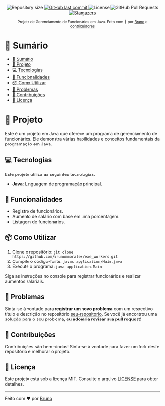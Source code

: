<p align="center">
  <img alt="Repository size" src="https://img.shields.io/github/repo-size/brunommorales/exe_workers?color=5965e0">

  <a href="https://github.com/brunommorales/exe_workers/commits/master">
    <img alt="GitHub last commit" src="https://img.shields.io/github/last-commit/brunommorales/exe_workers?color=5965e0">
  </a>
  <img alt="License" src="https://img.shields.io/badge/license-MIT-5965e0">
  <img alt="GitHub Pull Requests" src="https://img.shields.io/github/issues-pr/brunommorales/exe_workers?color=5965e0" />
  <a href="https://github.com/brunommorales/exe_workers/stargazers">
    <img alt="Stargazers" src="https://img.shields.io/github/stars/brunommorales/exe_workers?color=5965e0&logo=github">
  </a>
</p>

<div align="center">
  <sub>Projeto de Gerenciamento de Funcionários em Java. Feito com 💜 por
    <a href="https://github.com/brunommorales">Bruno</a> e
    <a href="https://github.com/brunommorales/exe_workers/graphs/contributors">
      contribuidores
    </a>
  </sub>
</div>

# 📌 Sumário

- [📌 Sumário](#-sumário)
- [👀 Projeto](#-projeto)
- [💻 Tecnologias](#-tecnologias)
- [🚀 Funcionalidades](#-funcionalidades)
- [📦 Como Utilizar](#-como-utilizar)
- [🐛 Problemas](#-problemas)
- [🎉 Contribuições](#-contribuições)
- [📕 Licença](#-licença)

# 👀 Projeto

Este é um projeto em Java que oferece um programa de gerenciamento de funcionários. Ele demonstra várias habilidades e conceitos fundamentais da programação em Java.

## 💻 Tecnologias

Este projeto utiliza as seguintes tecnologias:

- **Java**: Linguagem de programação principal.

## 🚀 Funcionalidades

- Registro de funcionários.
- Aumento de salário com base em uma porcentagem.
- Listagem de funcionários.

## 📦 Como Utilizar

1. Clone o repositório: `git clone https://github.com/brunommorales/exe_workers.git`
2. Compile o código-fonte: `javac application/Main.java`
3. Execute o programa: `java application.Main`

Siga as instruções no console para registrar funcionários e realizar aumentos salariais.

## 🐛 Problemas

Sinta-se à vontade para **registrar um novo problema** com um respectivo título e descrição no repositório [seu-repositorio](https://github.com/brunommorales/exe_workers/issues). Se você já encontrou uma solução para o seu problema, **eu adoraria revisar sua pull request**!

## 🎉 Contribuições

Contribuições são bem-vindas! Sinta-se à vontade para fazer um fork deste repositório e melhorar o projeto.

## 📕 Licença

Este projeto está sob a licença MIT. Consulte o arquivo [LICENSE](LICENSE) para obter detalhes.

---

Feito com ❤️ por [Bruno](https://github.com/brunommorales)
